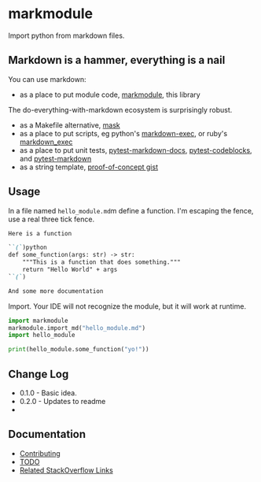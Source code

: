 # markmodule
Import python from markdown files.

## Markdown is a hammer, everything is a nail

You can use markdown:

- as a place to put module code, [markmodule](https://pypi.org/project/markmodule), this library

The do-everything-with-markdown ecosystem is surprisingly robust.
- as a Makefile alternative, [mask](https://github.com/jacobdeichert/mask)
- as a place to put scripts, eg python's [markdown-exec](https://pypi.org/project/markdown-exec/), or ruby's [markdown_exec](https://github.com/fareedst/markdown_exec)
- as a place to put unit tests, [pytest-markdown-docs](https://pypi.org/project/pytest-markdown-docs/),  [pytest-codeblocks](https://pypi.org/project/pytest_codeblocks/), and [pytest-markdown](https://pypi.org/project/pytest-markdown/)
- as a string template, [proof-of-concept gist](https://gist.github.com/facelessuser/53fa4d93f27c252fda813b5e0ba7325c)

## Usage

In a file named `hello_module.md`m define a function. I'm escaping the fence, use a real three tick fence.

```markdown
Here is a function

``(`)python
def some_function(args: str) -> str:
    """This is a function that does something."""
    return "Hello World" + args
``(`)

And some more documentation 
```

Import. Your IDE will not recognize the module, but it will work at runtime.
```python
import markmodule
markmodule.import_md("hello_module.md")
import hello_module

print(hello_module.some_function("yo!"))
```

## Change Log

- 0.1.0 - Basic idea.
- 0.2.0 - Updates to readme
- 
## Documentation

- [Contributing](https://github.com/matthewdeanmartin/markmoduel/blob/main/docs/contributing.md)
- [TODO](https://github.com/matthewdeanmartin/markmoduel/blob/main/docs/TODO.md)
- [Related StackOverflow Links](https://github.com/matthewdeanmartin/markmoduel/blob/main/docs/stackoverflow.md)


